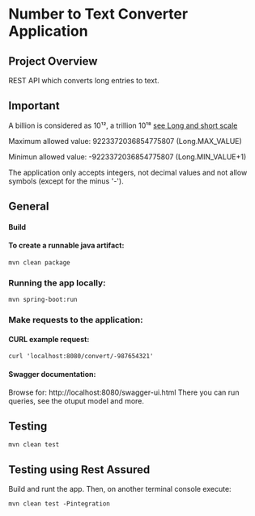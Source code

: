 # Number to Text Converter Application

## Project Overview
REST API which converts long entries to text.

## Important

A billion is considered as 10¹², a trillion 10¹⁸ [see Long  and short scale](https://en.wikipedia.org/wiki/Long_and_short_scales)

Maximum allowed value: 9223372036854775807 (Long.MAX_VALUE)

Minimun allowed value: -9223372036854775807 (Long.MIN_VALUE+1)

The application only accepts integers, not decimal values and not allow symbols (except for the minus '-').

## General
#### Build
#### To create a runnable java artifact:
```
mvn clean package
```
### Running the app locally:

```
mvn spring-boot:run
```

### Make requests to the application:

#### CURL example request:

```
curl 'localhost:8080/convert/-987654321'
```

#### Swagger documentation:
Browse for:
http://localhost:8080/swagger-ui.html
There you can run queries, see the otuput model and more.

## Testing

```
mvn clean test
```

## Testing using Rest Assured

Build and runt the app. Then, on another terminal console execute:
```
mvn clean test -Pintegration
```

